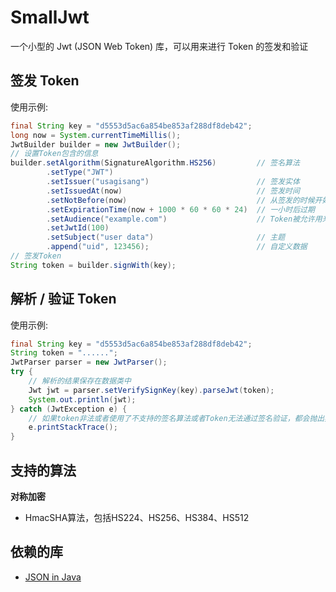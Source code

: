# SmallJwt
一个小型的 Jwt (JSON Web Token) 库，可以用来进行 Token 的签发和验证
## 签发 Token
使用示例:
```java
final String key = "d5553d5ac6a854be853af288df8deb42";
long now = System.currentTimeMillis();
JwtBuilder builder = new JwtBuilder();
// 设置Token包含的信息
builder.setAlgorithm(SignatureAlgorithm.HS256)         // 签名算法
        .setType("JWT")
        .setIssuer("usagisang")                        // 签发实体
        .setIssuedAt(now)                              // 签发时间
        .setNotBefore(now)                             // 从签发的时候开始生效
        .setExpirationTime(now + 1000 * 60 * 60 * 24)  // 一小时后过期
        .setAudience("example.com")                    // Token被允许用来访问哪个主题
        .setJwtId(100)                                 
        .setSubject("user data")                       // 主题
        .append("uid", 123456);                        // 自定义数据
// 签发Token
String token = builder.signWith(key);
```

## 解析 / 验证 Token
使用示例:
```java
final String key = "d5553d5ac6a854be853af288df8deb42";
String token = "......";
JwtParser parser = new JwtParser();
try {
    // 解析的结果保存在数据类中
    Jwt jwt = parser.setVerifySignKey(key).parseJwt(token);
    System.out.println(jwt);
} catch (JwtException e) {
    // 如果token非法或者使用了不支持的签名算法或者Token无法通过签名验证，都会抛出异常
    e.printStackTrace();
}
```

## 支持的算法
**对称加密**
- HmacSHA算法，包括HS224、HS256、HS384、HS512

## 依赖的库

- [JSON in Java](https://github.com/stleary/JSON-java)